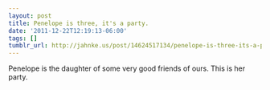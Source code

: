 ```yaml
---
layout: post
title: Penelope is three, it's a party.
date: '2011-12-22T12:19:13-06:00'
tags: []
tumblr_url: http://jahnke.us/post/14624517134/penelope-is-three-its-a-party
---
```


Penelope is the daughter of some very good friends of ours. This is her party.
